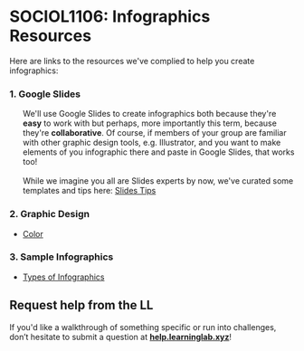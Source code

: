 # SOCIOL1106: Infographics Resources

Here are links to the resources we've complied to help you create infographics:

### 1. Google Slides
<ul>
  <li style="list-style-type:none;">
    We'll use Google Slides to create infographics both because they're <span style="font-weight:bold">easy</span> to work with but perhaps, more importantly this term, because they're <span style="font-weight:bold">collaborative</span>. Of course, if members of your group are familiar with other graphic design tools, e.g. Illustrator, and you want to make elements of you infographic there and paste in Google Slides, that works too!
  </li>
  </br>
  <li style="list-style-type:none;">
    While we imagine you all are Slides experts by now, we've curated some templates and tips here: <a href="./google-slides-tips.md">Slides Tips</a>
  </li>
</ul>

### 2. Graphic Design
  - [Color]('projects/graphic-design/key-color-terms.md')


### 3. Sample Infographics
  - [Types of Infographics](https://venngage.com/blog/9-types-of-infographic-template/)

## Request help from the LL
If you'd like a walkthrough of something specific or run into challenges, don’t hesitate to submit a question at [**help.learninglab.xyz**](http://help.learninglab.xyz)!
